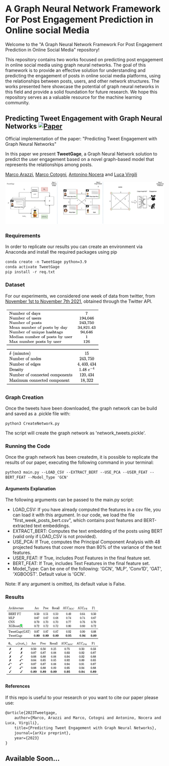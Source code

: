 # A Graph Neural Network Framework For Post Engagement Prediction in Online social Media
Welcome to the "A Graph Neural Network Framework For Post Engagement Prediction in Online Social Media" repository!

This repository contains two works focused on predicting post engagement in online social media using graph neural networks.
The goal of this framework is to provide an effective solution for understanding and predicting the engagement of posts in online social media platforms, using the relationships between posts, users, and other network structures. The works presented here showcase the potential of graph neural networks in this field and provide a solid foundation for future research. We hope this repository serves as a valuable resource for the machine learning community.

## Predicting Tweet Engagement with Graph Neural Networks  [![Paper](https://img.shields.io/badge/arXiv-brightgreen)]()
Official implementation of the paper: "Predicting Tweet Engagement with Graph Neural Networks"

In this paper we present **TweetGage**, a Graph Neural Network solution to predict the user engagement based on a novel graph-based model that represents the relationships among posts. 


[Marco Arazzi](https://scholar.google.com/citations?user=8dD5SUkAAAAJ&hl=it&oi=ao),
[Marco Cotogni](https://scholar.google.com/citations?user=8PUz5lAAAAAJ&hl=it),
[Antonino Nocera](https://scholar.google.com/citations?user=YF10PJwAAAAJ&hl=it) and
[Luca Virgili](https://scholar.google.com/citations?hl=it&user=2D771YsAAAAJ) 

<p align="center">
<img src="imgs/teaser.png"/>

### Requirements 
In order to replicate our results you can create an environment via Anaconda and install the required packages using pip
```
conda create -n TweetGage python=3.9
conda activate TweetGage
pip install -r req.txt
```
### Dataset
For our experiments, we considered one week of data from twitter, from [November 1st to November 7th 2021]((https://archive.org/details/archiveteam-twitter-stream-2021-11)),  obtained through the Twitter API.
<p float="center">
    <img src="imgs/gr2.png" width="300" height="120" />
    <img src="imgs/gr1.png" width="300" height="122"/>
</p>

### Graph Creation

Once the tweets have been downloaded, the graph network can be build and saved as a .pickle file with:
```
python3 CreateNetwork.py
```

The script will create the graph network as 'network_tweets.pickle'.

### Running the Code

Once the graph network has been createdm, it is possible to replicate the results of our paper, executing the following command in your terminal:
```
python3 main.py --LOAD_CSV --EXTRACT_BERT --USE_PCA --USER_FEAT --BERT_FEAT --Model_Type 'GCN'
```
#### Arguments Explanation

The following arguments can be passed to the main.py script:

- LOAD_CSV: If you have already computed the features in a csv file, you can load it with this argument. In our code, we load the file "first_week_posts_bert.csv", which contains post features and BERT-extracted text embeddings.
- EXTRACT_BERT: Computes the text embedding of the posts using BERT (valid only if LOAD_CSV is not provided).
- USE_PCA: If True, computes the Principal Component Analysis with 48 projected features that cover more than 80% of the variance of the text features.
- USER_FEAT: If True, includes Post Features in the final feature set.
- BERT_FEAT: If True, includes Text Features in the final feature set.
- Model_Type: Can be one of the following: 'GCN', 'MLP', 'Conv1D', 'GAT', 'XGBOOST'. Default value is 'GCN'.

Note: If any argument is omitted, its default value is False.

### Results

<p float="center">
    <img src="imgs/res1.png" width="300" height="110"/>
    <img src="imgs/res2.png" width="300" height="111"/>
</p>

#### References
If this repo is useful to your research or you want to cite our paper please use:
```
@article{2023Tweetgage,
    author={Marco, Arazzi and Marco, Cotogni and Antonino, Nocera and Luca, Virgili},
    title={Predicting Tweet Engagement with Graph Neural Networks},
    journal={arXiv preprint},
    year={2023}
}
```

## Available Soon...
